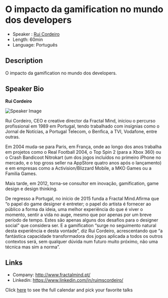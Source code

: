 O impacto da gamification no mundo dos developers
==========================

* Speaker   : [Rui Cordeiro](https://www.linkedin.com/in/ruimscordeiro/)
* Length: 60min
* Language: Português

Description
-----------

O impacto da gamification no mundo dos developers.

Speaker Bio
-----------

**Rui Cordeiro**

![Speaker Image](https://media.licdn.com/mpr/mpr/shrinknp_400_400/p/4/005/096/302/2427a5f.jpg)

Rui Cordeiro, CEO e creative director da Fractal Mind, iniciou o percurso profissional em 1989 em Portugal, tendo trabalhado com insígnias como o Jornal de Notícias, a Portugal Telecom, o Benfica, a TVI, Vodafone, entre outras.

Em 2004 muda-se para Paris, em França, onde ao longo dos anos trabalha em projetos como o Real Football 2004, o Top Spin 2 (para a Xbox 360) ou o Crash Bandicoot Nitrokart (um dos jogos incluídos no primeiro iPhone no mercado, e o top gross seller na AppStore quatro anos após o lançamento) e em empresas como a Activision/Blizzard Mobile, a MKO Games ou a Familia Games.

Mais tarde, em 2012, torna-se consultor em inovação, gamification, game design e design thinking.

De regresso a Portugal, no início de 2015 funda a Fractal Mind.Afirma que “o papel do game designer é entreter; o papel do artista é fornecer ao público a forma da ideia, uma melhor experiência do que é viver o momento, sentir a vida no auge, mesmo que por apenas por um breve período de tempo. Estes são apenas alguns dos desafios para o designer social” que considera ser. E a gamification “surge no seguimento natural desta experiência e desta vontade”, diz Rui Cordeiro, acrescentando que “a fantástica capacidade transformadora dos jogos aplicada a todos os outros contextos será, sem qualquer dúvida num futuro muito próximo, não uma técnica mas sim a norma”.

Links
-----

* Company: http://www.fractalmind.pt/
* Linkedin: https://www.linkedin.com/in/ruimscordeiro/

Click [here][1] to see the full calendar and pick your favorite talks

[1]: https://pixels.camp/schedule/
